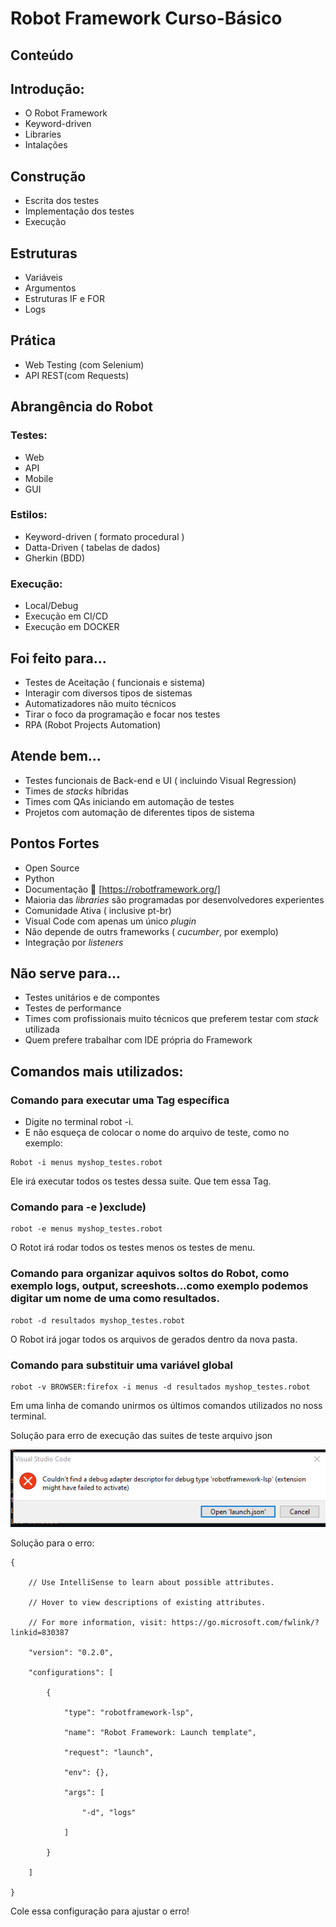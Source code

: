 # Robot Framework Curso-Básico


## Conteúdo

## Introdução:
- O Robot Framework
- Keyword-driven
- Libraries
- Intalações
## Construção 
- Escrita dos testes
- Implementação dos testes
- Execução
## Estruturas
- Variáveis
- Argumentos
- Estruturas IF e FOR
- Logs
## Prática
- Web Testing (com Selenium)
- API REST(com Requests)

## Abrangência do Robot
### Testes:
- Web
- API
- Mobile
- GUI

### Estilos:
- Keyword-driven ( formato procedural )
- Datta-Driven ( tabelas de dados)
- Gherkin (BDD)
### Execução:
- Local/Debug
- Execução em CI/CD
- Execução em DOCKER

## Foi feito para...
- Testes de Aceitação ( funcionais e sistema)
- Interagir com diversos tipos de sistemas
- Automatizadores não muito técnicos
- Tirar o foco da programação e focar nos testes
- RPA (Robot Projects Automation)

## Atende bem...
- Testes funcionais  de Back-end e UI ( incluindo Visual Regression)
- Times de _stacks_ híbridas
- Times com QAs iniciando em automação de testes
- Projetos com automação de diferentes tipos de sistema

## Pontos Fortes
- Open Source
- Python
- Documentação 💚 [https://robotframework.org/]
- Maioria das _libraries_ são programadas por desenvolvedores experientes
- Comunidade Ativa ( inclusive pt-br)
- Visual Code com apenas um único _plugin_
- Não depende de outrs frameworks ( _cucumber_, por exemplo)
- Integração por _listeners_

## Não serve para...
- Testes unitários e de compontes
- Testes de performance
- Times com profissionais muito técnicos que preferem testar com _stack_ utilizada
- Quem prefere trabalhar com IDE própria do Framework

## Comandos mais utilizados:
### Comando para executar uma Tag específica
- Digite no terminal robot -i. 
- E não esqueça de colocar o nome do arquivo de teste, como no exemplo:

````
Robot -i menus myshop_testes.robot
````
Ele irá executar todos os testes dessa suite. Que tem essa Tag. 

### Comando para -e )exclude)
``````
robot -e menus myshop_testes.robot
``````
O Rotot irá rodar todos os testes menos os testes de menu.

### Comando para organizar aquivos soltos do Robot, como exemplo logs, output, screeshots...como exemplo podemos digitar um nome de uma como resultados.
````
robot -d resultados myshop_testes.robot
````
O Robot irá jogar todos os arquivos de gerados dentro da nova pasta.

### Comando para substituir uma variável global
```
robot -v BROWSER:firefox -i menus -d resultados myshop_testes.robot
```
Em uma linha de comando unirmos os últimos comandos utilizados no noss terminal.

Solução para erro de execução das suites de teste arquivo json

![ERRO](./img/solução%20para%20o%20erro%20de%20lsp.png)

Solução para o erro:
```
{

    // Use IntelliSense to learn about possible attributes.

    // Hover to view descriptions of existing attributes.

    // For more information, visit: https://go.microsoft.com/fwlink/?linkid=830387

    "version": "0.2.0",

    "configurations": [

        {

            "type": "robotframework-lsp",

            "name": "Robot Framework: Launch template",

            "request": "launch",

            "env": {},

            "args": [

                "-d", "logs"

            ]

        }

    ]

}
```
Cole essa configuração para ajustar o erro!